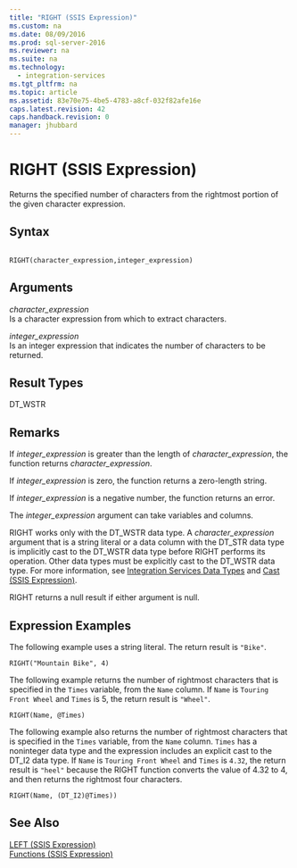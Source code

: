 ```yaml
---
title: "RIGHT (SSIS Expression)"
ms.custom: na
ms.date: 08/09/2016
ms.prod: sql-server-2016
ms.reviewer: na
ms.suite: na
ms.technology: 
  - integration-services
ms.tgt_pltfrm: na
ms.topic: article
ms.assetid: 83e70e75-4be5-4783-a8cf-032f82afe16e
caps.latest.revision: 42
caps.handback.revision: 0
manager: jhubbard
---
```

# RIGHT (SSIS Expression)
Returns the specified number of characters from the rightmost portion of the given character expression.  
  
## Syntax  
  
```  
  
RIGHT(character_expression,integer_expression)  
```  
  
## Arguments  
 *character_expression*  
 Is a character expression from which to extract characters.  
  
 *integer_expression*  
 Is an integer expression that indicates the number of characters to be returned.  
  
## Result Types  
 DT_WSTR  
  
## Remarks  
 If *integer_expression* is greater than the length of *character_expression*, the function returns *character_expression*.  
  
 If *integer_expression* is zero, the function returns a zero-length string.  
  
 If *integer_expression* is a negative number, the function returns an error.  
  
 The *integer_expression* argument can take variables and columns.  
  
 RIGHT works only with the DT_WSTR data type. A *character_expression* argument that is a string literal or a data column with the DT_STR data type is implicitly cast to the DT_WSTR data type before RIGHT performs its operation. Other data types must be explicitly cast to the DT_WSTR data type. For more information, see [Integration Services Data Types](../../Topics/TopicNameNotContainA/Integration-Services-Data-Types.md) and [Cast (SSIS Expression)](../../Topics/TopicNameNotContainA/Cast--SSIS-Expression-.md).  
  
 RIGHT returns a null result if either argument is null.  
  
## Expression Examples  
 The following example uses a string literal. The return result is `"Bike"`.  
  
```  
RIGHT("Mountain Bike", 4)  
```  
  
 The following example returns the number of rightmost characters that is specified in the `Times` variable, from the `Name` column. If `Name` is `Touring Front Wheel` and `Times` is 5, the return result is `"Wheel"`.  
  
```  
RIGHT(Name, @Times)  
```  
  
 The following example also returns the number of rightmost characters that is specified in the `Times` variable, from the `Name` column. `Times` has a noninteger data type and the expression includes an explicit cast to the DT_I2 data type. If `Name` is `Touring Front Wheel` and `Times` is `4.32`, the return result is `"heel"` because the RIGHT function converts the value of 4.32 to 4, and then returns the rightmost four characters.  
  
```  
RIGHT(Name, (DT_I2)@Times))  
```  
  
## See Also  
 [LEFT (SSIS Expression)](../../Topics/TopicNameNotContainA/LEFT--SSIS-Expression-.md)   
 [Functions (SSIS Expression)](../../Topics/TopicNameNotContainA/Functions--SSIS-Expression-.md)